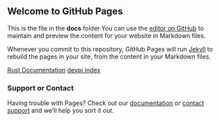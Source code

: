 ## Welcome to GitHub Pages

This is the file in the **docs** folder
You can use the [editor on GitHub](https://github.com/periscopai/tinker/edit/gh-pages/docs/index.md) to maintain and preview the content for your website in Markdown files.

Whenever you commit to this repository, GitHub Pages will run [Jekyll](https://jekyllrb.com/) to rebuild the pages in your site, from the content in your Markdown files.

[Rust Documentation](pai_gst_sequencer/index.html)
[devpi index](https://m.devpi.net/periscopai/dev)


### Support or Contact

Having trouble with Pages? Check out our [documentation](https://docs.github.com/categories/github-pages-basics/) or [contact support](https://github.com/contact) and we’ll help you sort it out.
